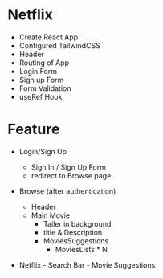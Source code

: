 # Netflix

- Create React App
- Configured TailwindCSS
- Header
- Routing of App
- Login Form
- Sign up Form
- Form Validation
- useRef Hook

# Feature
 - Login/Sign Up
     - Sign In / Sign Up Form
     - redirect to Browse page

 - Browse (after authentication) 
    - Header
    - Main Movie
         - Tailer in background
         - title & Description
         - MoviesSuggestions
            - MoviesLists * N

  - Netflix
        - Search Bar
        - Movie Suggestions

